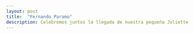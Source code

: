 ```yaml
---
layout: post
title:  "Fernando Paramo"
description: Celebremos juntos la llegada de nuestra pequeña Juliette 
---
```


